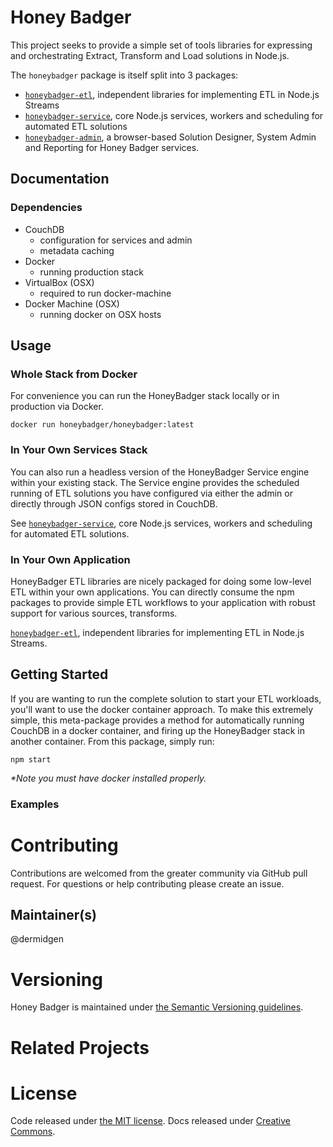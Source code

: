 # Honey Badger

This project seeks to provide a simple set of tools libraries for expressing and orchestrating Extract, Transform and Load solutions in Node.js.

The `honeybadger` package is itself split into 3 packages:

*	[`honeybadger-etl`](https://github.com/dermidgen/honeybadger-etl),
	independent libraries for implementing ETL in Node.js Streams
*	[`honeybadger-service`](https://github.com/dermidgen/honeybadger-service),
	core Node.js services, workers and scheduling for automated ETL solutions
*	[`honeybadger-admin`](https://github.com/dermidgen/honeybadger-admin),
	a browser-based Solution Designer, System Admin and Reporting for Honey Badger services.

## Documentation

### Dependencies

* CouchDB
  - configuration for services and admin
  - metadata caching
* Docker
  - running production stack
* VirtualBox (OSX)
  - required to run docker-machine
* Docker Machine (OSX)
  - running docker on OSX hosts

## Usage

### Whole Stack from Docker
For convenience you can run the HoneyBadger stack locally or in production via Docker.

```
docker run honeybadger/honeybadger:latest
```

### In Your Own Services Stack
You can also run a headless version of the HoneyBadger Service engine within your existing stack. The Service engine provides the scheduled running of ETL solutions you have configured via either the admin or directly through JSON configs stored in CouchDB.

See [`honeybadger-service`](https://github.com/dermidgen/honeybadger-service),
 core Node.js services, workers and scheduling for automated ETL solutions.

### In Your Own Application
HoneyBadger ETL libraries are nicely packaged for doing some low-level ETL within your own applications. You can directly consume the npm packages to provide simple ETL workflows to your application with robust support for various sources, transforms.

[`honeybadger-etl`](https://github.com/dermidgen/honeybadger-etl),
 independent libraries for implementing ETL in Node.js Streams.

## Getting Started
If you are wanting to run the complete solution to start your ETL workloads, you'll want to use the docker container approach. To make this extremely simple, this meta-package provides a method for automatically running CouchDB in a docker container, and firing up the HoneyBadger stack in another container. From this package, simply run:

```
npm start
```

_**Note* you must have docker installed properly._

### Examples

# Contributing

Contributions are welcomed from the greater community via GitHub pull request. For questions or help contributing
please create an issue.

## Maintainer(s)

@dermidgen

# Versioning

Honey Badger is maintained under [the Semantic Versioning guidelines](http://semver.org/).

# Related Projects

# License
Code released under [the MIT license](https://github.com/dermidgen/honeybadger/blob/master/LICENSE). 
Docs released under [Creative Commons](https://github.com/dermidgen/honeybadger/blob/master/docs/LICENSE).

